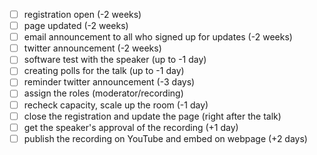 - [ ] registration open (-2 weeks)
- [ ] page updated (-2 weeks)
- [ ] email announcement to all who signed up for updates (-2 weeks)
- [ ] twitter announcement (-2 weeks)
- [ ] software test with the speaker (up to -1 day)
- [ ] creating polls for the talk (up to -1 day)
- [ ] reminder twitter announcement (-3 days)
- [ ] assign the roles (moderator/recording)
- [ ] recheck capacity, scale up the room (-1 day)
- [ ] close the registration and update the page (right after the talk)
- [ ] get the speaker's approval of the recording (+1 day)
- [ ] publish the recording on YouTube and embed on webpage (+2 days)
